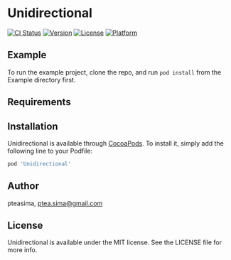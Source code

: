 # Unidirectional

[![CI Status](https://img.shields.io/travis/pteasima/Unidirectional.svg?style=flat)](https://travis-ci.org/pteasima/Unidirectional)
[![Version](https://img.shields.io/cocoapods/v/Unidirectional.svg?style=flat)](https://cocoapods.org/pods/Unidirectional)
[![License](https://img.shields.io/cocoapods/l/Unidirectional.svg?style=flat)](https://cocoapods.org/pods/Unidirectional)
[![Platform](https://img.shields.io/cocoapods/p/Unidirectional.svg?style=flat)](https://cocoapods.org/pods/Unidirectional)

## Example

To run the example project, clone the repo, and run `pod install` from the Example directory first.

## Requirements

## Installation

Unidirectional is available through [CocoaPods](https://cocoapods.org). To install
it, simply add the following line to your Podfile:

```ruby
pod 'Unidirectional'
```

## Author

pteasima, ptea.sima@gmail.com

## License

Unidirectional is available under the MIT license. See the LICENSE file for more info.
